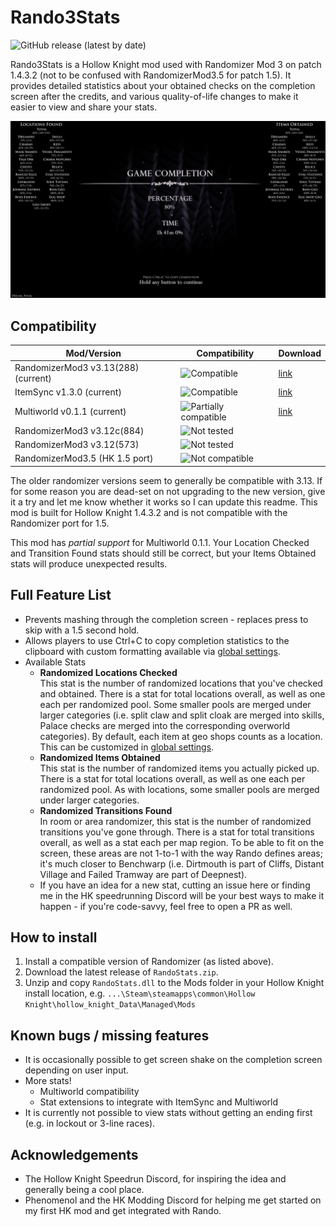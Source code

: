 # Rando3Stats

![GitHub release (latest by date)](https://img.shields.io/github/v/release/BadMagic100/HollowKnight.Rando3Stats)

Rando3Stats is a Hollow Knight mod used with Randomizer Mod 3 on patch 1.4.3.2 (not to be confused with 
RandomizerMod3.5 for patch 1.5). It provides detailed statistics about your obtained checks on the 
completion screen after the credits, and various quality-of-life changes to make it easier to view and
share your stats.

![End Screen V2](readme-assets/EndScreenV2.png)

## Compatibility

| Mod/Version | Compatibility | Download |
| --- | --- | --- |
| RandomizerMod3 v3.13(288) (current) | ![Compatible](https://img.shields.io/badge/-full%20compatibility-brightgreen) | [link](https://github.com/homothetyhk/HollowKnight.RandomizerMod/releases/tag/v3.13(288)) |
| ItemSync v1.3.0 (current) | ![Compatible](https://img.shields.io/badge/-full%20compatibility-brightgreen) | [link](https://github.com/Shadudev/HollowKnight.MultiWorld/releases/tag/itemsync-v1.3) |
| Multiworld v0.1.1 (current) | ![Partially compatible](https://img.shields.io/badge/-partial%20compatibility-yellow) | [link](https://github.com/Shadudev/HollowKnight.MultiWorld/releases/tag/v0.1.1) |
| RandomizerMod3 v3.12c(884) | ![Not tested](https://img.shields.io/badge/-untested-lightgrey) |  |
| RandomizerMod3 v3.12(573) | ![Not tested](https://img.shields.io/badge/-untested-lightgrey) |  |
| RandomizerMod3.5 (HK 1.5 port) | ![Not compatible](https://img.shields.io/badge/-not%20compatible-red) |  |

The older randomizer versions seem to generally be compatible with 3.13. If for some reason you are dead-set
on not upgrading to the new version, give it a try and let me know whether it works so I can update this
readme. This mod is built for Hollow Knight 1.4.3.2 and is not compatible with the Randomizer port for 1.5.

This mod has *partial support* for Multiworld 0.1.1. Your Location Checked and Transition Found stats should
still be correct, but your Items Obtained stats will produce unexpected results.

## Full Feature List

* Prevents mashing through the completion screen - replaces press to skip with a 1.5 second hold.
* Allows players to use Ctrl+C to copy completion statistics to the clipboard with custom formatting
  available via [global settings](readme-assets/GlobalSettings.md).
* Available Stats
  * **Randomized Locations Checked**    
    This stat is the number of randomized locations that you've checked and obtained. There is a
    stat for total locations overall, as well as one each per randomized pool. Some smaller pools are
    merged under larger categories (i.e. split claw and split cloak are merged into skills, Palace checks
    are merged into the corresponding overworld categories). By default, each item at geo shops counts as
    a location. This can be customized in [global settings](readme-assets/GlobalSettings.md).
  * **Randomized Items Obtained**    
    This stat is the number of randomized items you actually picked up. There is a stat for total locations
    overall, as well as one each per randomized pool. As with locations, some smaller pools are merged 
    under larger categories.
  * **Randomized Transitions Found**    
    In room or area randomizer, this stat is the number of randomized transitions you've gone through.
    There is a stat for total transitions overall, as well as a stat each per map region. To be able to
    fit on the screen, these areas are not 1-to-1 with the way Rando defines areas; it's much closer to
    Benchwarp (i.e. Dirtmouth is part of Cliffs, Distant Village and Failed Tramway are part of Deepnest).
  * If you have an idea for a new stat, cutting an issue here or finding me in the HK speedrunning Discord
    will be your best ways to make it happen - if you're code-savvy, feel free to open a PR as well.

## How to install

1. Install a compatible version of Randomizer (as listed above).
2. Download the latest release of `RandoStats.zip`.
3. Unzip and copy `RandoStats.dll` to the Mods folder in your Hollow Knight install location, e.g.
   `...\Steam\steamapps\common\Hollow Knight\hollow_knight_Data\Managed\Mods`

## Known bugs / missing features

* It is occasionally possible to get screen shake on the completion screen depending on user input.
* More stats!
  * Multiworld compatibility
  * Stat extensions to integrate with ItemSync and Multiworld
* It is currently not possible to view stats without getting an ending first (e.g. in lockout or 3-line races).
  
## Acknowledgements

* The Hollow Knight Speedrun Discord, for inspiring the idea and generally being a cool place.
* Phenomenol and the HK Modding Discord for helping me get started on my first HK mod and get integrated
  with Rando.
